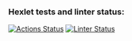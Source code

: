 ### Hexlet tests and linter status:
[![Actions Status](https://github.com/dutlov/python-project-lvl2/workflows/hexlet-check/badge.svg)](https://github.com/dutlov/python-project-lvl2/actions)
[![Linter Status](https://github.com/dutlov/python-project-lvl2/workflows/linter-check/badge.svg)](https://github.com/dutlov/python-project-lvl2/actions)
